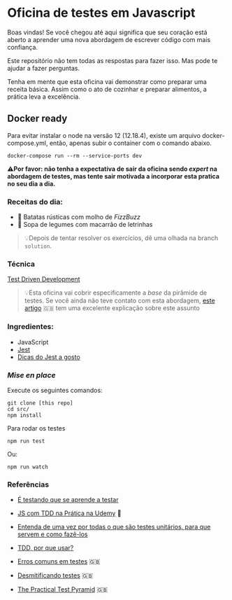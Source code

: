 # Oficina de testes em Javascript

Boas vindas!
Se você chegou até aqui significa que seu coração está aberto a aprender uma nova abordagem de escrever código com mais confiança.

Este repositório não tem todas as respostas para fazer isso. Mas pode te ajudar a fazer perguntas.

Tenha em mente que esta oficina vai demonstrar como preparar uma receita básica. Assim como o ato de cozinhar e preparar alimentos, a prática leva a excelência. 


## Docker ready
Para evitar instalar o node na versão 12 (12.18.4), existe um arquivo docker-compose.yml,
então, apenas subir o container com o comando abaixo.

```
docker-compose run --rm --service-ports dev
```

⚠️**Por favor: não tenha a expectativa de sair da oficina sendo _expert_ na abordagem de testes, mas tente sair motivada a incorporar esta pratica no seu dia a dia.**

### Receitas do dia:
- 🍠 Batatas rústicas com molho de _FizzBuzz_
- 🍲 Sopa de legumes com macarrão de letrinhas


> 💡Depois de tentar resolver os exercícios, dê uma olhada na branch `solution`. 

### Técnica
[Test Driven Development](https://pt.wikipedia.org/wiki/Test-driven_development)
> 💡Esta oficina vai cobrir especificamente a *base* da pirâmide de testes. Se você ainda não teve contato com esta abordagem, [este artigo](https://martinfowler.com/articles/practical-test-pyramid.html) 🇬🇧
tem uma excelente explicação sobre este assunto


### Ingredientes:

- JavaScript
- [Jest](https://jestjs.io/en/)
- [Dicas do Jest a gosto](https://devhints.io/jest)

### _Mise en place_

Execute os seguintes comandos:
```
git clone [this repo]
cd src/
npm install
```

Para rodar os testes
```
npm run test 
```
Ou:
```
npm run watch
```


### Referências

- [É testando que se aprende a testar](https://medium.com/@carlosmaniero/%C3%A9-testando-que-se-aprende-a-testar-19903d234cae)

- [JS com TDD na Prática na Udemy](https://willianjusten.com.br/js-com-tdd-na-pratica-na-udemy/) 💸

- [Entenda de uma vez por todas o que são testes unitários, para que servem e como fazê-los](https://medium.com/@dayvsonlima/entenda-de-uma-vez-por-todas-o-que-s%C3%A3o-testes-unit%C3%A1rios-para-que-servem-e-como-faz%C3%AA-los-2a6f645bab3)

- [TDD, por que usar?](https://tableless.com.br/tdd-por-que-usar)

- [Erros comuns em testes](https://kentcdodds.com/blog/common-testing-mistakes) 🇬🇧

- [Desmitificando testes](https://kentcdodds.com/blog/demystifying-testing) 🇬🇧

- [The Practical Test Pyramid](https://martinfowler.com/articles/practical-test-pyramid.html) 🇬🇧
